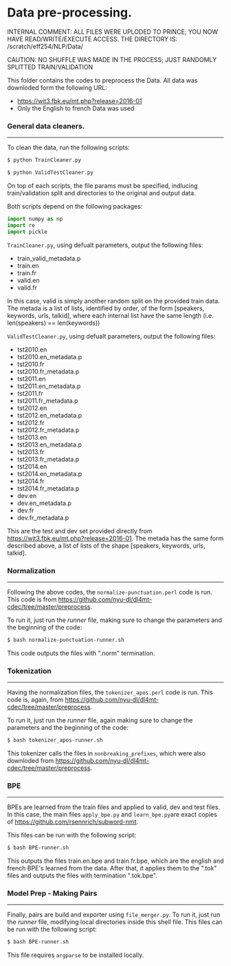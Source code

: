 # Data pre-processing.

INTERNAL COMMENT: ALL FILES WERE UPLODED TO PRINCE; YOU NOW HAVE READ/WRITE/EXECUTE ACCESS. THE DIRECTORY IS: 
/scratch/eff254/NLP/Data/

CAUTION: NO SHUFFLE WAS MADE IN THE PROCESS; JUST RANDOMLY SPLITTED TRAIN/VALIDATION

This folder contains the codes to preprocess the Data.
All data was downloded form the following URL: 
  - https://wit3.fbk.eu/mt.php?release=2016-01 
  - Only the English to french Data was used

### General data cleaners. 
---
To clean the data, run the following scripts: 
```sh
$ python TrainCleaner.py
```
```sh
$ python ValidTestCleaner.py
```

On top of each scripts, the file params must be specified, indlucing train/validation split and directories to the original and output data. 

Both scripts depend on the following packages: 
``` python
import numpy as np
import re 
import pickle
```

```TrainCleaner.py```, using defualt parameters, output the following files: 
  - train_valid_metadata.p
  - train.en
  - train.fr
  - valid.en
  - valid.fr
 
In this case, valid is simply another random split on the provided train data. The metada is a list of lists, identified by order, of the form [speakers, keywords, urls, talkid], where each internal list have the same length (i.e. len(speakers) == len(keywords))

```ValidTestCleaner.py```, using defualt parameters, output the following files: 
  - tst2010.en
  - tst2010.en_metadata.p
  - tst2010.fr
  - tst2010.fr_metadata.p
  - tst2011.en
  - tst2011.en_metadata.p
  - tst2011.fr
  - tst2011.fr_metadata.p
  - tst2012.en
  - tst2012.en_metadata.p
  - tst2012.fr
  - tst2012.fr_metadata.p
  - tst2013.en
  - tst2013.en_metadata.p
  - tst2013.fr
  - tst2013.fr_metadata.p
  - tst2014.en
  - tst2014.en_metadata.p
  - tst2014.fr
  - tst2014.fr_metadata.p
  - dev.en
  - dev.en_metadata.p
  - dev.fr
  - dev.fr_metadata.p

This are the test and dev set provided directly from https://wit3.fbk.eu/mt.php?release=2016-01. The metada has the same form described above, a list of lists of the shape [speakers, keywords, urls, talkid]. 

### Normalization
---

Following the above codes, the ```normalize-punctuation.perl``` code is run. This code is from https://github.com/nyu-dl/dl4mt-cdec/tree/master/preprocess. 

To run it, just run the *runner* file, making sure to change the parameters and the beginning of the code: 
```sh
$ bash normalize-punctuation-runner.sh
```
This code outputs the files with ".norm" termination. 

### Tokenization
---

Having the normalization files, the ```tokenizer_apos.perl``` code is run. This code is, again, from https://github.com/nyu-dl/dl4mt-cdec/tree/master/preprocess. 

To run it, just run the *runner* file, again making sure to change the parameters and the beginning of the code: 
```sh
$ bash tokenizer_apos-runner.sh
```

This tokenizer calls the files in ```nonbreaking_prefixes```, which were also downloded from https://github.com/nyu-dl/dl4mt-cdec/tree/master/preprocess. 

### BPE
---

BPEs are learned from the train files and applied to valid, dev and test files. In this case, the main files ```apply_bpe.py``` and ```learn_bpe.py```are exact copies of https://github.com/rsennrich/subword-nmt. 

This files can be run with the following script: 
```sh
$ bash BPE-runner.sh
```
This outputs the files train.en.bpe and train.fr.bpe, which are the english and french BPE's learned from the data. After that, it applies them to the ".tok" files and outputs the files with termination ".tok.bpe". 

### Model Prep - Making Pairs
---

Finally, pairs are build and exporter using ```file_merger.py```. To run it, just run the *runner* file, modifying local directories inside this shell file. 
This files can be run with the following script: 
```sh
$ bash BPE-runner.sh
```

This file requires ```argparse``` to be installed locally.
